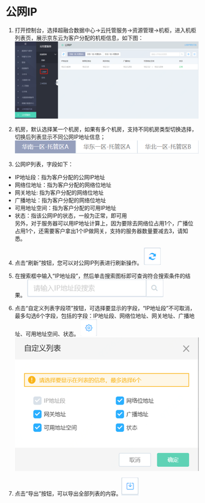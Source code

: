 # 公网IP
1. 打开控制台，选择超融合数据中心->云托管服务->资源管理->机柜，进入机柜列表页，展示京东云为客户分配的机柜信息，如下图：
![公网IP列表查看连接](https://github.com/jdcloudcom/cn/blob/cn-Cloud-Cabinet-Service/image/Hyper-Converged-IDC/Cloud-Cabinet-Service/CCS016.png)

2. 机房，默认选择某一个机房，如果有多个机房，支持不同机房类型切换选择，切换后列表显示不同公网IP地址信息；
![地域区查看连接](https://github.com/jdcloudcom/cn/blob/cn-Cloud-Cabinet-Service/image/Hyper-Converged-IDC/Cloud-Cabinet-Service/CCS005.png)

3. 公网IP列表，字段如下：
  - IP地址段：指为客户分配的公网IP地址
  - 网络位地址：指为客户分配的网络位地址
  - 网关地址: 指为客户分配的网络位地址
  - 广播地址：指为客户分配的网络位地址
  - 可用地址空间：指为客户分配的可用IP地址
  - 状态：指该公网IP的状态，一般为正常，即可用<br />
  另外，对于服务器可以用IP地址计算上，因为要除去网络位占用1个，广播位占用1个，还需要客户拿出1个IP做网关，支持的服务器数量要减去3，请知悉。

4. 点击“刷新”按钮，您可以对公网IP列表进行刷新操作。
![刷新按钮查看连接](https://github.com/jdcloudcom/cn/blob/cn-Cloud-Cabinet-Service/image/Hyper-Converged-IDC/Cloud-Cabinet-Service/CCS007.png)

5. 在搜索框中输入“IP地址段”，然后单击搜索图标即可查询符合搜索条件的结果。
![公网IP列表搜索框查看连接](https://github.com/jdcloudcom/cn/blob/cn-Cloud-Cabinet-Service/image/Hyper-Converged-IDC/Cloud-Cabinet-Service/CCS017.png)
6. 点击“自定义列表字段项”按钮，可选择要显示的字段，“IP地址段”不可取消，最多勾选6个字段，包括的字段：IP地址段、网络位地址、网关地址、广播地址、可用地址空间、状态。
![自定义按钮查看连接](https://github.com/jdcloudcom/cn/blob/cn-Cloud-Cabinet-Service/image/Hyper-Converged-IDC/Cloud-Cabinet-Service/CCS009.png)
![自定义弹框查看连接](https://github.com/jdcloudcom/cn/blob/cn-Cloud-Cabinet-Service/image/Hyper-Converged-IDC/Cloud-Cabinet-Service/CCS018.png)

7. 点击“导出”按钮，可以导出全部列表的内容。![导出查看连接](https://github.com/jdcloudcom/cn/blob/cn-Cloud-Cabinet-Service/image/Hyper-Converged-IDC/Cloud-Cabinet-Service/CCS011.png)

